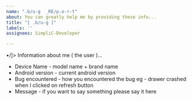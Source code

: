 ```yaml
---
name: ".b/u-g  _RE/p.o-r-t"
about: You can greatly help me by providing these info...
title: "[ .b/u-g ]"
labels: ''
assignees: SimpliC-Developer

---
```


•/]> Information about me ( the user )...

- Device Name - model name + brand name
- Android version - current android version
- Bug encountered - how you encountered the bug eg - drawer crashed when I clicked on refresh button
- Message - if you want to say something please say it here
